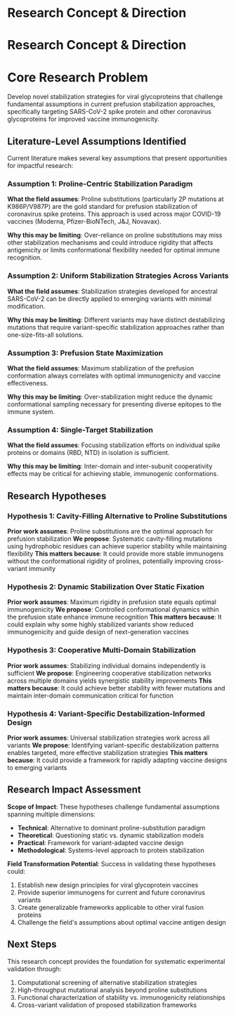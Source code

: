 # Research Concept & Direction

# Research Concept & Direction

# Core Research Problem

Develop novel stabilization strategies for viral glycoproteins that challenge fundamental assumptions in current prefusion stabilization approaches, specifically targeting SARS-CoV-2 spike protein and other coronavirus glycoproteins for improved vaccine immunogenicity.

## Literature-Level Assumptions Identified

Current literature makes several key assumptions that present opportunities for impactful research:

### Assumption 1: Proline-Centric Stabilization Paradigm

**What the field assumes**: Proline substitutions (particularly 2P mutations at K986P/V987P) are the gold standard for prefusion stabilization of coronavirus spike proteins. This approach is used across major COVID-19 vaccines (Moderna, Pfizer-BioNTech, J\&J, Novavax).

**Why this may be limiting**: Over-reliance on proline substitutions may miss other stabilization mechanisms and could introduce rigidity that affects antigenicity or limits conformational flexibility needed for optimal immune recognition.

### Assumption 2: Uniform Stabilization Strategies Across Variants

**What the field assumes**: Stabilization strategies developed for ancestral SARS-CoV-2 can be directly applied to emerging variants with minimal modification.

**Why this may be limiting**: Different variants may have distinct destabilizing mutations that require variant-specific stabilization approaches rather than one-size-fits-all solutions.

### Assumption 3: Prefusion State Maximization

**What the field assumes**: Maximum stabilization of the prefusion conformation always correlates with optimal immunogenicity and vaccine effectiveness.

**Why this may be limiting**: Over-stabilization might reduce the dynamic conformational sampling necessary for presenting diverse epitopes to the immune system.

### Assumption 4: Single-Target Stabilization

**What the field assumes**: Focusing stabilization efforts on individual spike proteins or domains (RBD, NTD) in isolation is sufficient.

**Why this may be limiting**: Inter-domain and inter-subunit cooperativity effects may be critical for achieving stable, immunogenic conformations.

## Research Hypotheses

### Hypothesis 1: Cavity-Filling Alternative to Proline Substitutions

**Prior work assumes**: Proline substitutions are the optimal approach for prefusion stabilization
**We propose**: Systematic cavity-filling mutations using hydrophobic residues can achieve superior stability while maintaining flexibility
**This matters because**: It could provide more stable immunogens without the conformational rigidity of prolines, potentially improving cross-variant immunity

### Hypothesis 2: Dynamic Stabilization Over Static Fixation

**Prior work assumes**: Maximum rigidity in prefusion state equals optimal immunogenicity
**We propose**: Controlled conformational dynamics within the prefusion state enhance immune recognition
**This matters because**: It could explain why some highly stabilized variants show reduced immunogenicity and guide design of next-generation vaccines

### Hypothesis 3: Cooperative Multi-Domain Stabilization

**Prior work assumes**: Stabilizing individual domains independently is sufficient
**We propose**: Engineering cooperative stabilization networks across multiple domains yields synergistic stability improvements
**This matters because**: It could achieve better stability with fewer mutations and maintain inter-domain communication critical for function

### Hypothesis 4: Variant-Specific Destabilization-Informed Design

**Prior work assumes**: Universal stabilization strategies work across all variants
**We propose**: Identifying variant-specific destabilization patterns enables targeted, more effective stabilization strategies
**This matters because**: It could provide a framework for rapidly adapting vaccine designs to emerging variants

## Research Impact Assessment

**Scope of Impact**: These hypotheses challenge fundamental assumptions spanning multiple dimensions:

* **Technical**: Alternative to dominant proline-substitution paradigm
* **Theoretical**: Questioning static vs. dynamic stabilization models
* **Practical**: Framework for variant-adapted vaccine design
* **Methodological**: Systems-level approach to protein stabilization

**Field Transformation Potential**: Success in validating these hypotheses could:

1. Establish new design principles for viral glycoprotein vaccines
2. Provide superior immunogens for current and future coronavirus variants
3. Create generalizable frameworks applicable to other viral fusion proteins
4. Challenge the field's assumptions about optimal vaccine antigen design

## Next Steps

This research concept provides the foundation for systematic experimental validation through:

1. Computational screening of alternative stabilization strategies
2. High-throughput mutational analysis beyond proline substitutions
3. Functional characterization of stability vs. immunogenicity relationships
4. Cross-variant validation of proposed stabilization frameworks